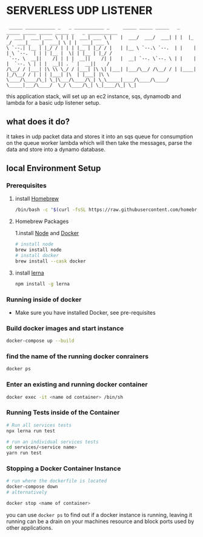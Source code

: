 # SERVERLESS UDP LISTENER
```
 _____ ___________ _   _ ___________ _     _____ _____ _____   _    _____ _____ _____ _____ _   _ ___________ 
/  ___|  ___| ___ \ | | |  ___| ___ \ |   |  ___/  ___/  ___| | |  |_   _/  ___|_   _|  ___| \ | |  ___| ___ \
\ `--.| |__ | |_/ / | | | |__ | |_/ / |   | |__ \ `--.\ `--.  | |    | | \ `--.  | | | |__ |  \| | |__ | |_/ /
 `--. \  __||    /| | | |  __||    /| |   |  __| `--. \`--. \ | |    | |  `--. \ | | |  __|| . ` |  __||    / 
/\__/ / |___| |\ \\ \_/ / |___| |\ \| |___| |___/\__/ /\__/ / | |____| |_/\__/ / | | | |___| |\  | |___| |\ \ 
\____/\____/\_| \_|\___/\____/\_| \_\_____|____/\____/\____/  \_____|___/\____/  \_/ \____/\_| \_|____/\_| \_|
```                                                                                                  
                                                                                                                                                                                                        
this application stack, will set up an ec2 instance, sqs, dynamodb and lambda for a basic udp listener setup.

## what does it do? 
it takes in udp packet data and stores it into an sqs queue for consumption on the queue worker lambda which will then take the messages, parse the data and store into a dynamo database. 

## local Environment Setup

### Prerequisites

1. install [Homebrew](http://brew.sh)
    ```bash 
    /bin/bash -c "$(curl -fsSL https://raw.githubusercontent.com/homebrew/install/HEAD/install.sh)"
    ```
2. Homebrew Packages

    1.install [Node](https://nodejs.org/en/) and [Docker](https://docs.docker.com/)
    ```bash 
    # install node
    brew install node
    # install docker
    brew install --cask docker
    ```
3. install [lerna](https://github.com/lerna/lerna)
    ```bash
    npm install -g lerna
    ```


### Running inside of docker

* Make sure you have installed Docker, see pre-requisites

### Build docker images and start instance

```bash
docker-compose up --build
```

### find the name of the running docker conrainers

```bash
docker ps
```

### Enter an existing and running docker container

```bash
docker exec -it <name od container> /bin/sh
```

### Running Tests inside of the Container

```bash
# Run all services tests
npx lerna run test

# run an individual services tests
cd services/<service name>
yarn run test

```

### Stopping a Docker Container Instance 

```bash
# run where the dockerfile is located
docker-compose down
# alternatively 

docker stop <name of container>


```
you can use `docker ps` to find out if a docker instance is running, leaving it running can be a drain on your machines resource and block ports used by other applications.

